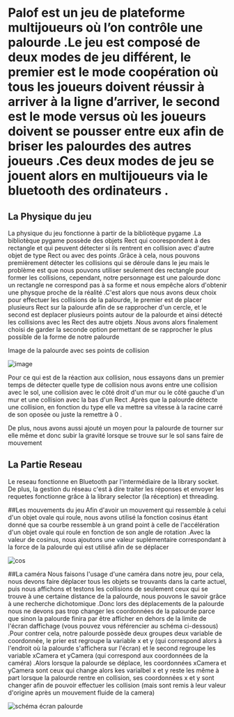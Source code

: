 # Palof est un jeu de plateforme multijoueurs où l’on contrôle une palourde .Le jeu est composé de deux modes de jeu différent, le premier est le mode coopération où tous les joueurs doivent réussir à arriver à la ligne d’arriver, le second est le mode versus où les joueurs doivent se pousser entre eux afin de briser les palourdes des autres joueurs .Ces deux modes de jeu se jouent alors en multijoueurs via le bluetooth des ordinateurs . 

## La Physique du jeu 
La physique du jeu fonctionne à partir de la bibliotèque pygame .La bibliotèque pygame possède des objets Rect qui coorespondent à des rectangle et qui peuvent détecter si ils rentrent en collision avec d'autre objet de type Rect ou avec des points .Grâce à cela, nous pouvons premièrement détecter les collisions qui se déroule dans le jeu mais le problème est que nous pouvons utiliser seulement des rectangle pour former les collisions, cependant, notre personnage est une palourde donc un rectangle ne correspond pas à sa forme et nous empêche alors d'obtenir une physque proche de la réalité .C'est alors que nous avons deux choix pour effectuer les collisions de la palourde, le premier est de placer plusieurs Rect sur la palourde afin de se rapprocher d'un cercle, et le second est deplacer plusieurs points autour de la palourde et ainsi détecté les collisions avec les Rect des autre objets .Nous avons alors finalement choisi de garder la seconde option permettant de se rapprocher le plus possible de la forme de notre palourde

Image de la palourde avec ses points de collision

![image](https://user-images.githubusercontent.com/116309446/235143496-8c5c31ea-ba0a-4f39-a7cd-3370ac10744d.png)

Pour ce qui est de la réaction aux collision, nous essayons dans un premier temps de détecter quelle type de collision nous avons entre une collision avec le sol, une collision avec le côté droit d'un mur ou le côté gauche d'un mur et une collision avec la bas d'un Rect .Après que la palourde détecte une collision, en fonction du type elle va mettre sa vitesse à la racine carré de son oposée ou juste la remettre à 0 .

De plus, nous avons aussi ajouté un moyen pour la palourde de tourner sur elle même et donc subir la gravité lorsque se trouve sur le sol sans faire de mouvement

## La Partie Reseau 
Le reseau fonctionne en Bluetooth par l'intermédiaire de la library socket. De plus, la gestion du réseau c'est à dire traiter les réponses et envoyer les requetes fonctionne grâce à la library selector (la réception) et threading. 



##Les mouvements du jeu
Afin d'avoir un mouvement qui ressemble à celui d'un objet ovale qui roule, nous avons utilisé la fonction cosinus étant donné que sa courbe ressemble à un grand point à celle de l'accélération d'un objet ovale qui roule en fonction de son angle de rotation .Avec la valeur de cosinus, nous ajoutons une valeur suplémentaire correspondant à la force de la palourde qui est utilisé afin de se déplacer

![cos](https://user-images.githubusercontent.com/116309446/235167732-ee1b32a9-7e25-4862-acdd-ca46155a0562.jpg)


##La caméra
Nous faisons l'usage d'une caméra dans notre jeu, pour cela, nous devons faire déplacer tous les objets se trouvants dans la carte actuel, puis nous affichons et testons les collisions de seulement ceux qui se trouve à une certaine distance de la palourde, nous pouvons le savoir grâce à une recherche dichotomique .Donc lors des déplacements de la palourde nous ne devons pas trop changer les coordonnées de la palourde parce que sinon la palourde finira par être afficher en dehors de la limite de l'écran daffichage (vous pouvez vous référencier au schéma ci-dessous) .Pour contrer cela, notre palourde possède deux groupes deux variable de coordonnée, le prier est regroupe la variable x et y (qui correspond alors à l'endroit où la palourde s'affichera sur l'écran) et le second regroupe les variable xCamera et yCamera (qui correspond aux coordonnées de la caméra) .Alors lorsque la palourde se déplace, les coordonnées xCamera et yCamera sont ceux qui change alors kes varialbel x et y reste les même à part lorsque la palourde rentre en collision, ses coordonnées x et y sont changer afin de pouvoir effectuer les collision (mais sont remis à leur valeur d'origine après un mouvement fluide de la camera)

![schéma écran palourde](https://user-images.githubusercontent.com/116309446/235170924-1d803e5d-6fc7-4a2e-9d93-f3046e7f6ce7.PNG)
